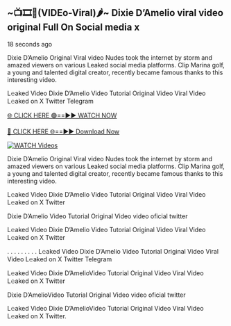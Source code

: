 ## ~📺🎞️👙(VIDEo-Viral)🌶~ Dixie D’Amelio viral video original Full On Social media x 

18 seconds ago

Dixie D’Amelio Original Viral video Nudes took the internet by storm and amazed viewers on various Leaked social media platforms. Clip Marina golf, a young and talented digital creator, recently became famous thanks to this interesting video.

L𝚎aked Video Dixie D’Amelio Video Tutorial Original Video Viral Video L𝚎aked on X Twitter Telegram

[🌐 CLICK HERE 🟢==►► WATCH NOW](https://cutt.ly/0rtR8jlR)

[🔴 CLICK HERE 🌐==►► Download Now](https://cutt.ly/SrtR4cwq)

[![WATCH Videos](https://i.imgur.com/dJHk4Zq.gif)](https://cutt.ly/0rtR8jlR)

Dixie D’Amelio Original Viral video Nudes took the internet by storm and amazed viewers on various Leaked social media platforms. Clip Marina golf, a young and talented digital creator, recently became famous thanks to this interesting video.

L𝚎aked Video Dixie D’Amelio Video Tutorial Original Video Viral Video L𝚎aked on X Twitter

Dixie D’Amelio Video Tutorial Original Video video oficial twitter

L𝚎aked Video Dixie D’Amelio Video Tutorial Original Video Viral Video L𝚎aked on X Twitter

. . . . . . . . . L𝚎aked Video Dixie D’Amelio Video Tutorial Original Video Viral Video L𝚎aked on X Twitter Telegram

L𝚎aked Video Dixie D’AmelioVideo Tutorial Original Video Viral Video L𝚎aked on X Twitter

Dixie D’AmelioVideo Tutorial Original Video video oficial twitter

L𝚎aked Video Dixie D’AmelioVideo Tutorial Original Video Viral Video L𝚎aked on X Twitter.
